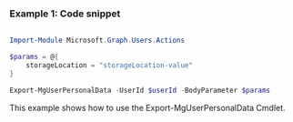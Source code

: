 ### Example 1: Code snippet

```powershell

Import-Module Microsoft.Graph.Users.Actions

$params = @{
	storageLocation = "storageLocation-value"
}

Export-MgUserPersonalData -UserId $userId -BodyParameter $params

```
This example shows how to use the Export-MgUserPersonalData Cmdlet.

